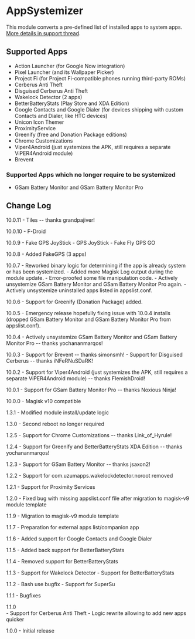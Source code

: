 # AppSystemizer
This module converts a pre-defined list of installed apps to system apps. [More details in support thread](https://forum.xda-developers.com/showthread.php?t=3477512).

## Supported Apps
* Action Launcher (for Google Now integration)
* Pixel Launcher (and its Wallpaper Picker)
* Project Fi (for Project Fi-compatible phones running third-party ROMs)
* Cerberus Anti Theft
* Disguised Cerberus Anti Theft
* Wakelock Detector (2 apps)
* BetterBatteryStats (Play Store and XDA Edition)
* Google Contacts and Google Dialer (for devices shipping with custom Contacts and Dialer, like HTC devices)
* Unicon Icon Themer
* ProximityService
* Greenify (free and Donation Package editions)
* Chrome Customizations
* Viper4Android (just systemizes the APK, still requires a separate ViPER4Android module)
* Brevent

### Supported Apps which no longer require to be systemized
* GSam Battery Monitor and GSam Battery Monitor Pro

## Change Log
10.0.11
    - Tiles -- thanks grandpajiver!

10.0.10
    - F-Droid

10.0.9
    - Fake GPS JoyStick
    - GPS JoyStick - Fake Fly GPS GO

10.0.8
    - Added FakeGPS (3 apps)

10.0.7
	- Reworked binary logic for determining if the app is already system or has been systemized.
	- Added more Magisk Log output during the module update.
	- Error-proofed some file manipulation code.
	- Actively unsystemize GSam Battery Monitor and GSam Battery Monitor Pro again.
	- Actively unsystemize uninstalled apps listed in appslist.conf.

10.0.6
	- Support for Greenify (Donation Package) added.

10.0.5
	- Emergency release hopefully fixing issue with 10.0.4 installs (dropped GSam Battery Monitor and GSam Battery Monitor Pro from appslist.conf).

10.0.4
	- Actively unsystemize GSam Battery Monitor and GSam Battery Monitor Pro -- thanks yochananmarqos!

10.0.3
	- Support for Brevent -- thanks simonsmh!
	- Support for Disguised Cerberus -- thanks iNFeRNuSDaRK!

10.0.2
	- Support for Viper4Android (just systemizes the APK, still requires a separate ViPER4Android module) -- thanks FlemishDroid!

10.0.1
	- Support for GSam Battery Monitor Pro -- thanks Noxious Ninja!

10.0.0
	- Magisk v10 compatible

1.3.1
	- Modified module install/update logic

1.3.0
	- Second reboot no longer required

1.2.5
	- Support for Chrome Customizations -- thanks Link_of_Hyrule!

1.2.4
	- Support for Greenify and BetterBatteryStats XDA Edition -- thanks yochananmarqos!

1.2.3
	- Support for GSam Battery Monitor -- thanks jsaxon2!

1.2.2
	- Support for com.uzumapps.wakelockdetector.noroot removed

1.2.1
	- Support for Proximity Services

1.2.0
	- Fixed bug with missing appslist.conf file after migration to magisk-v9 module template

1.1.9
    - Migration to magisk-v9 module template

1.1.7
    - Preparation for external apps list/companion app

1.1.6
    - Added support for Google Contacts and Google Dialer

1.1.5
    - Added back support for BetterBatteryStats

1.1.4
    - Removed support for BetterBatteryStats

1.1.3
    - Support for Wakelock Detector
    - Support for BetterBatteryStats

1.1.2
    - Bash use bugfix
    - Support for SuperSu

1.1.1
    - Bugfixes

1.1.0    
    - Support for Cerberus Anti Theft
    - Logic rewrite allowing to add new apps quicker

1.0.0
    - Initial release
